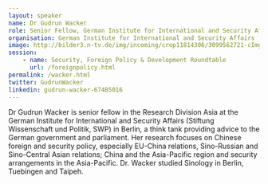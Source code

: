 ```yaml
---
layout: speaker
name: Dr Gudrun Wacker
role: Senior Fellow, German Institute for International and Security Affairs
organisation: German Institute for International and Security Affairs
image: http://bilder3.n-tv.de/img/incoming/crop11814306/3099562721-cImg_3_4-w282/Wacker-Gudrun-presse.jpg
session:
    - name: Security, Foreign Policy & Development Roundtable
      url: /foreignpolicy.html
permalink: /wacker.html
twitter: GudrunWacker
linkedin: gudrun-wacker-67485016
---
```

Dr Gudrun Wacker is senior fellow in the Research Division Asia at the German Institute for International and Security Affairs (Stiftung Wissenschaft und Politik, SWP) in Berlin, a think tank providing advice to the German government and parliament. Her research focuses on Chinese foreign and security policy, especially EU-China relations, Sino-Russian and Sino-Central Asian relations; China and the Asia-Pacific region and security arrangements in the Asia-Pacific. Dr. Wacker studied Sinology in Berlin, Tuebingen and Taipeh.
